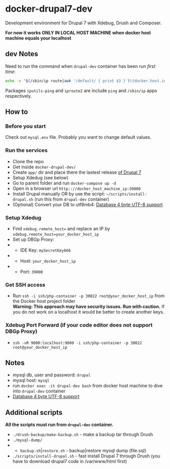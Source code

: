 # docker-drupal7-dev
Development environment for Drupal 7 with Xdebug, Drush and Composer.

**For now it works ONLY IN LOCAL HOST MACHINE when docker host machine equals your localhost**


## dev Notes
Need to run the command when `drupal-dev` container has been *run first time*:
```bash
echo -e "$(/sbin/ip route|awk '/default/ { print $3 }')\tdocker.host.internal" | sudo tee -a /etc/hosts > /dev/null
```

Packages `iputils-ping` and `iproute2` are include `ping` and `/sbin/ip` apps respectively.


## How to

### Before you start
Check out `mysql.env` file. Probably you want to change default values.

### Run the services
* Clone the repo
* Get inside `docker-drupal-dev/`
* Create `app/` dir and place there the lastest release [of Drupal 7](https://www.drupal.org/project/drupal)
* Setup Xdedug (see below)
* Go to parent folder and run `docker-compose up -d`
* Open in a browser url `http:://docker_host_machine_ip:30080`
* Install Drupal manually OR by use the script: `~/scripts/install-drupal.sh` (run this from `drupal-dev` container)
* (Optional) Convert your DB to utf8mb4: [Database 4 byte UTF-8 support](https://www.drupal.org/project/utf8mb4_convert)

### Setup Xdedug
* Find `xdebug.remote_host=` and replace an IP by `xdebug.remote_host=your_docker_host_ip`
* Set up DBGp Proxy:
* + IDE Key: `mySecretKey666`
* + Host: `your_docker_host_ip`
* + Port: `39000`

### Get SSH access
* Run `ssh -i ssh/php-container -p 30022 root@your_docker_host_ip` from the Docker host project folder  
**Warning: This approach may have security issues. Run with caution.** If you do not work on a localhost it would be better to create another keys.

### Xdebug Port Forward (if your code editor does not support DBGp Proxy)
* `ssh -vR 9000:localhost:9000 -i ssh/php-container -p 30022 root@your_docker_host_ip`


## Notes
* mysql db, user and password: `drupal`
* mysql host: `mysql`
* run `docker exec -it drupal-dev bash` from docker host machine to dive into `drupal-dev` container
* [Database 4 byte UTF-8 support](https://www.drupal.org/project/utf8mb4_convert)


## Additional scripts
**All the scripts must run from `drupal-dev` container.**
* `./drush-backup/make-backup.sh` - make a backup tar through Drush
* `./mysql-dump/`
* + `backup.sh`|`restore.sh` - backup|restore mysql dump (file.sql)
* `./scripts/install-drupal.sh` - fast install Drupal 7 through Drush (you have to download drupal7 code in /var/www/html first)
